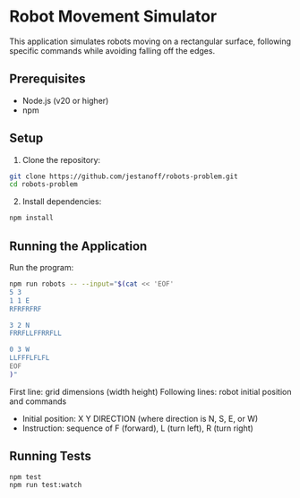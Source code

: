 # Robot Movement Simulator

This application simulates robots moving on a rectangular surface, following specific commands while avoiding falling off the edges.

## Prerequisites

- Node.js (v20 or higher)
- npm

## Setup

1. Clone the repository:
```bash
git clone https://github.com/jestanoff/robots-problem.git
cd robots-problem
```

2. Install dependencies:
```bash
npm install
```

## Running the Application

Run the program:
```bash
npm run robots -- --input="$(cat << 'EOF'
5 3
1 1 E
RFRFRFRF

3 2 N
FRRFLLFFRRFLL

0 3 W
LLFFFLFLFL
EOF
)"
```

First line: grid dimensions (width height)
Following lines: robot initial position and commands
- Initial position: X Y DIRECTION (where direction is N, S, E, or W)
- Instruction: sequence of F (forward), L (turn left), R (turn right)

## Running Tests

```bash
npm test
npm run test:watch
```
